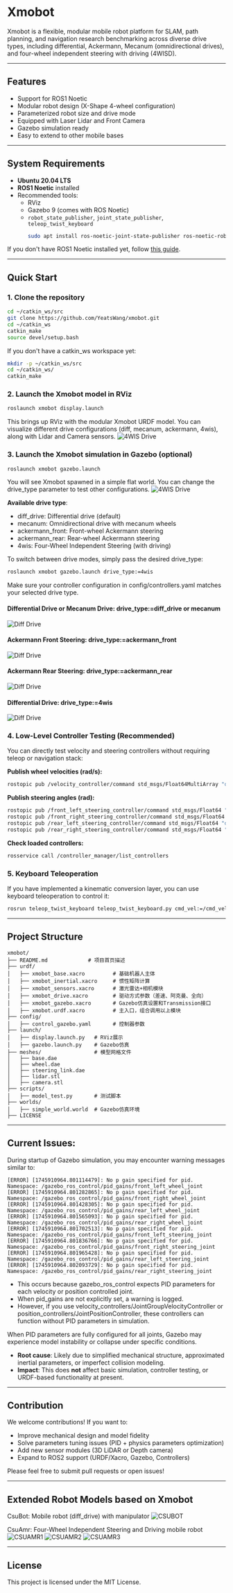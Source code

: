 # Xmobot
Xmobot is a flexible, modular mobile robot platform for SLAM, path planning, and navigation research benchmarking across diverse drive types, including differential, Ackermann, Mecanum (omnidirectional drives), and four-wheel independent steering with driving (4WISD).

---

## Features
- Support for ROS1 Noetic
- Modular robot design (X-Shape 4-wheel configuration)
- Parameterized robot size and drive mode
- Equipped with Laser Lidar and Front Camera
- Gazebo simulation ready
- Easy to extend to other mobile bases

---

## System Requirements

- **Ubuntu 20.04 LTS**
- **ROS1 Noetic** installed
- Recommended tools:
  - RViz
  - Gazebo 9 (comes with ROS Noetic)
  - `robot_state_publisher`, `joint_state_publisher`, `teleop_twist_keyboard`
    ```bash
    sudo apt install ros-noetic-joint-state-publisher ros-noetic-robot-state-publisher ros-noetic-xacro ros-noetic-teleop_twist_keyboard
    ```
If you don't have ROS1 Noetic installed yet, follow [this guide](http://wiki.ros.org/noetic/Installation/Ubuntu).

---

## Quick Start

### 1. Clone the repository

```bash
cd ~/catkin_ws/src
git clone https://github.com/YeatsWang/xmobot.git
cd ~/catkin_ws
catkin_make
source devel/setup.bash
```
If you don't have a catkin_ws workspace yet:
```bash
mkdir -p ~/catkin_ws/src
cd ~/catkin_ws/
catkin_make
```

### 2. Launch the Xmobot model in RViz
```bash
roslaunch xmobot display.launch
```
This brings up RViz with the modular Xmobot URDF model. You can visualize different drive configurations (diff, mecanum, ackermann, 4wis), along with Lidar and Camera sensors.
![4WIS Drive](docs/images/4wis_drive.png)

### 3. Launch the Xmobot simulation in Gazebo (optional)
```bash
roslaunch xmobot gazebo.launch
```
You will see Xmobot spawned in a simple flat world. You can change the drive_type parameter to test other configurations.
![4WIS Drive](docs/images/xmobot_gazebo.png)

**Available drive type**:
- diff_drive: Differential drive (default)
- mecanum: Omnidirectional drive with mecanum wheels
- ackermann_front: Front-wheel Ackermann steering
- ackermann_rear: Rear-wheel Ackermann steering
- 4wis: Four-Wheel Independent Steering (with driving)

To switch between drive modes, simply pass the desired drive_type:
```bash
roslaunch xmobot gazebo.launch drive_type:=4wis
```
Make sure your controller configuration in config/controllers.yaml matches your selected drive type.
#### Differential Drive or Mecanum Drive: drive_type:=diff_drive or mecanum
![Diff Drive](docs/images/diff_drive.png)
#### Ackermann Front Steering: drive_type:=ackermann_front
![Diff Drive](docs/images/ackermann_front.png)
#### Ackermann Rear Steering: drive_type:=ackermann_rear
![Diff Drive](docs/images/ackermann_rear.png)
#### Differential Drive: drive_type:=4wis
![Diff Drive](docs/images/4wis_gui.png)

### 4. Low-Level Controller Testing (Recommended)
You can directly test velocity and steering controllers without requiring teleop or navigation stack:

**Publish wheel velocities (rad/s):**
~~~bash
rostopic pub /velocity_controller/command std_msgs/Float64MultiArray "data: [2.0, 2.0, 2.0, 2.0]" -r 10
~~~
**Publish steering angles (rad):**
~~~bash
rostopic pub /front_left_steering_controller/command std_msgs/Float64 "data: 0.2"
rostopic pub /front_right_steering_controller/command std_msgs/Float64 "data: 0.2"
rostopic pub /rear_left_steering_controller/command std_msgs/Float64 "data: -0.2"
rostopic pub /rear_right_steering_controller/command std_msgs/Float64 "data: -0.2"
~~~
**Check loaded controllers:**
~~~bash
rosservice call /controller_manager/list_controllers
~~~
### 5. Keyboard Teleoperation
If you have implemented a kinematic conversion layer, you can use keyboard teleoperation to control it:
~~~bash
rosrun teleop_twist_keyboard teleop_twist_keyboard.py cmd_vel:=/cmd_vel
~~~

---

## Project Structure
```plaintext
xmobot/
├── README.md             # 项目首页描述
├── urdf/
│   ├── xmobot_base.xacro         # 基础机器人主体
│   ├── xmobot_inertial.xacro     # 惯性矩阵计算
│   ├── xmobot_sensors.xacro      # 激光雷达+相机模块
│   ├── xmobot_drive.xacro        # 驱动方式参数（差速、阿克曼、全向）
│   ├── xmobot_gazebo.xacro       # Gazebo仿真设置和Transmission接口
│   ├── xmobot.urdf.xacro         # 主入口，组合调用以上模块
├── config/
│   ├── control_gazebo.yaml       # 控制器参数
├── launch/
│   ├── display.launch.py   # RViz展示
│   ├── gazebo.launch.py    # Gazebo仿真
├── meshes/                 # 模型网格文件
│   ├── base.dae
│   ├── wheel.dae
│   ├── steering_link.dae
│   ├── lidar.stl
│   ├── camera.stl
├── scripts/
│   ├── model_test.py       # 测试脚本
├── worlds/
│   ├── simple_world.world  # Gazebo仿真环境
├── LICENSE
```

---

## Current Issues:
During startup of Gazebo simulation, you may encounter warning messages similar to:
~~~
[ERROR] [1745910964.801114479]: No p gain specified for pid.  Namespace: /gazebo_ros_control/pid_gains/front_left_wheel_joint
[ERROR] [1745910964.801282865]: No p gain specified for pid.  Namespace: /gazebo_ros_control/pid_gains/front_right_wheel_joint
[ERROR] [1745910964.801428305]: No p gain specified for pid.  Namespace: /gazebo_ros_control/pid_gains/rear_left_wheel_joint
[ERROR] [1745910964.801565093]: No p gain specified for pid.  Namespace: /gazebo_ros_control/pid_gains/rear_right_wheel_joint
[ERROR] [1745910964.801702513]: No p gain specified for pid.  Namespace: /gazebo_ros_control/pid_gains/front_left_steering_joint
[ERROR] [1745910964.801836766]: No p gain specified for pid.  Namespace: /gazebo_ros_control/pid_gains/front_right_steering_joint
[ERROR] [1745910964.801965428]: No p gain specified for pid.  Namespace: /gazebo_ros_control/pid_gains/rear_left_steering_joint
[ERROR] [1745910964.802093729]: No p gain specified for pid.  Namespace: /gazebo_ros_control/pid_gains/rear_right_steering_joint
~~~
- This occurs because gazebo_ros_control expects PID parameters for each velocity or position controlled joint.
- When pid_gains are not explicitly set, a warning is logged.
- However, if you use velocity_controllers/JointGroupVelocityController or position_controllers/JointPositionController, these controllers can function without PID parameters in simulation.

When PID parameters are fully configured for all joints, Gazebo may experience model instability or collapse under specific conditions.
- **Root cause**: Likely due to simplified mechanical structure, approximated inertial parameters, or imperfect collision modeling.
- **Impact**: This does **not** affect basic simulation, controller testing, or URDF-based functionality at present.

---

## Contribution
We welcome contributions!
If you want to:
- Improve mechanical design and model fidelity
- Solve parameters tuning issues (PID + physics parameters optimization)
- Add new sensor modules (3D LiDAR or Depth camera)
- Expand to ROS2 support (URDF/Xacro, Gazebo, Controllers)

Please feel free to submit pull requests or open issues!

---

## Extended Robot Models based on Xmobot
CsuBot: Mobile robot (diff_drive) with manipulator
![CSUBOT](docs/images/csubot.png)

CsuAmr: Four-Wheel Independent Steering and Driving mobile robot 
![CSUAMR1](docs/images/URDF_AMR.png)
![CSUAMR2](docs/images/STEER_ALPHA.png)
![CSUAMR3](docs/images/realAMR.jpg)

---

## License
This project is licensed under the MIT License.
